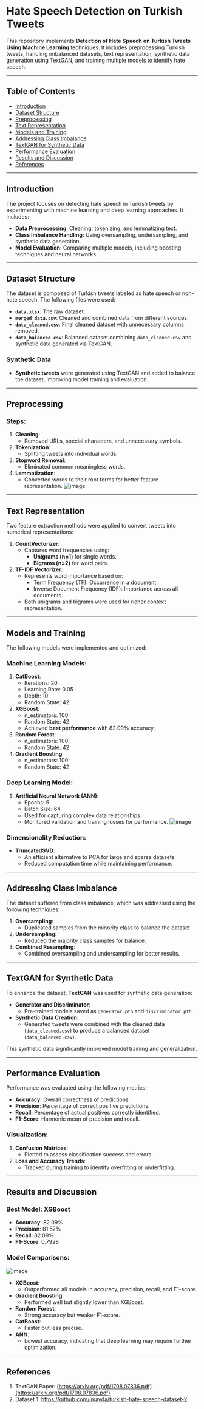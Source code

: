 # Hate Speech Detection on Turkish Tweets

This repository implements **Detection of Hate Speech on Turkish Tweets Using Machine Learning** techniques. It includes preprocessing Turkish tweets, handling imbalanced datasets, text representation, synthetic data generation using TextGAN, and training multiple models to identify hate speech.

---

## Table of Contents
- [Introduction](#introduction)
- [Dataset Structure](#dataset-structure)
- [Preprocessing](#preprocessing)
- [Text Representation](#text-representation)
- [Models and Training](#models-and-training)
- [Addressing Class Imbalance](#addressing-class-imbalance)
- [TextGAN for Synthetic Data](#textgan-for-synthetic-data)
- [Performance Evaluation](#performance-evaluation)
- [Results and Discussion](#results-and-discussion)
- [References](#references)

---

## Introduction

The project focuses on detecting hate speech in Turkish tweets by experimenting with machine learning and deep learning approaches. It includes:
- **Data Preprocessing**: Cleaning, tokenizing, and lemmatizing text.
- **Class Imbalance Handling**: Using oversampling, undersampling, and synthetic data generation.
- **Model Evaluation**: Comparing multiple models, including boosting techniques and neural networks.

---

## Dataset Structure

The dataset is composed of Turkish tweets labeled as hate speech or non-hate speech. The following files were used:
- **`data.xlsx`**: The raw dataset.
- **`merged_data.csv`**: Cleaned and combined data from different sources.
- **`data_cleaned.csv`**: Final cleaned dataset with unnecessary columns removed.
- **`data_balanced.csv`**: Balanced dataset combining `data_cleaned.csv` and synthetic data generated via TextGAN.

### Synthetic Data
- **Synthetic tweets** were generated using TextGAN and added to balance the dataset, improving model training and evaluation.

---

## Preprocessing

### Steps:
1. **Cleaning**:
   - Removed URLs, special characters, and unnecessary symbols.
2. **Tokenization**:
   - Splitting tweets into individual words.
3. **Stopword Removal**:
   - Eliminated common meaningless words.
4. **Lemmatization**:
   - Converted words to their root forms for better feature representation.
![image](https://github.com/user-attachments/assets/1e215491-9d82-4cee-a708-dc62a8b1c48e)

---

## Text Representation

Two feature extraction methods were applied to convert tweets into numerical representations:
1. **CountVectorizer**:
   - Captures word frequencies using:
     - **Unigrams (n=1)** for single words.
     - **Bigrams (n=2)** for word pairs.
2. **TF-IDF Vectorizer**:
   - Represents word importance based on:
     - Term Frequency (TF): Occurrence in a document.
     - Inverse Document Frequency (IDF): Importance across all documents.
   - Both unigrams and bigrams were used for richer context representation.

---

## Models and Training

The following models were implemented and optimized:

### Machine Learning Models:
1. **CatBoost**:
   - Iterations: 20
   - Learning Rate: 0.05
   - Depth: 10
   - Random State: 42
2. **XGBoost**:
   - n_estimators: 100
   - Random State: 42
   - Achieved **best performance** with 82.09% accuracy.
3. **Random Forest**:
   - n_estimators: 100
   - Random State: 42
4. **Gradient Boosting**:
   - n_estimators: 100
   - Random State: 42

### Deep Learning Model:
1. **Artificial Neural Network (ANN)**:
   - Epochs: 5
   - Batch Size: 64
   - Used for capturing complex data relationships.
   - Monitored validation and training losses for performance.
![image](https://github.com/user-attachments/assets/5c9d797d-d69e-4c4a-a006-4ae07206aac4)

### Dimensionality Reduction:
- **TruncatedSVD**:
  - An efficient alternative to PCA for large and sparse datasets.
  - Reduced computation time while maintaining performance.

---

## Addressing Class Imbalance

The dataset suffered from class imbalance, which was addressed using the following techniques:
1. **Oversampling**:
   - Duplicated samples from the minority class to balance the dataset.
2. **Undersampling**:
   - Reduced the majority class samples for balance.
3. **Combined Resampling**:
   - Combined oversampling and undersampling for better results.

---

## TextGAN for Synthetic Data

To enhance the dataset, **TextGAN** was used for synthetic data generation:
- **Generator and Discriminator**:
  - Pre-trained models saved as `generator.pth` and `discriminator.pth`.
- **Synthetic Data Creation**:
  - Generated tweets were combined with the cleaned data (`data_cleaned.csv`) to produce a balanced dataset (`data_balanced.csv`).

This synthetic data significantly improved model training and generalization.

---

## Performance Evaluation

Performance was evaluated using the following metrics:
- **Accuracy**: Overall correctness of predictions.
- **Precision**: Percentage of correct positive predictions.
- **Recall**: Percentage of actual positives correctly identified.
- **F1-Score**: Harmonic mean of precision and recall.

### Visualization:
1. **Confusion Matrices**:
   - Plotted to assess classification success and errors.
2. **Loss and Accuracy Trends**:
   - Tracked during training to identify overfitting or underfitting.

---

## Results and Discussion

### Best Model: **XGBoost**
- **Accuracy**: 82.09%
- **Precision**: 81.57%
- **Recall**: 82.09%
- **F1-Score**: 0.7928

### Model Comparisons:
![image](https://github.com/user-attachments/assets/364e4cd3-70ad-4a97-a956-f64133528a3d)

- **XGBoost**:
  - Outperformed all models in accuracy, precision, recall, and F1-score.
- **Gradient Boosting**:
  - Performed well but slightly lower than XGBoost.
- **Random Forest**:
  - Strong accuracy but weaker F1-score.
- **CatBoost**:
  - Faster but less precise.
- **ANN**:
  - Lowest accuracy, indicating that deep learning may require further optimization.

---

## References

1. TextGAN Paper: [https://arxiv.org/pdf/1708.07836.pdf](https://arxiv.org/pdf/1708.07836.pdf)  
2. Dataset 1:  https://github.com/imayda/turkish-hate-speech-dataset-2

